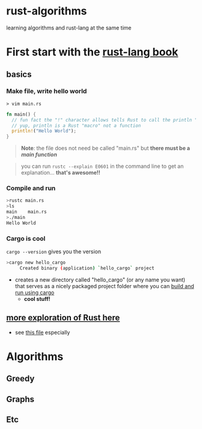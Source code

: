 # rust-algorithms

learning algorithms and rust-lang at the same time

# First start with the [rust-lang book][1]

## basics
### Make file, write hello world

`> vim main.rs`
```rust
fn main() {
  // fun fact the "!" character allows tells Rust to call the println "macro"
  // yup, println is a Rust "macro" not a function
  println!("Hello World");
}
```
> **Note**: the file does not need be called "main.rs" but **there must be a _main function_**

> you can run `rustc --explain E0601` in the command line to get an explanation... **that's awesome!!**

### Compile and run
```bash
>rustc main.rs
>ls
main    main.rs
>./main
Hello World
```

### Cargo is cool
`cargo --version` gives you the version

```bash
>cargo new hello_cargo
     Created binary (application) `hello_cargo` project
```
* creates a new directory called "hello_cargo" (or any name you want) that serves as a nicely packaged project folder where you can [build and run using cargo][2]
  * **cool stuff!**

## [more exploration of Rust here][3]
  * see [this file][4] especially 


# Algorithms
## Greedy
## Graphs
## Etc



[1]: https://doc.rust-lang.org/book/
[2]: https://doc.rust-lang.org/book/2018-edition/ch01-03-hello-cargo.html#building-and-running-a-cargo-project
[3]: https://github.com/mfekadu/rust-algorithms/tree/master/learning_rust
[4]: https://github.com/mfekadu/rust-algorithms/blob/master/learning_rust/guessing_game/src/main.rs
